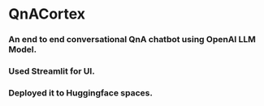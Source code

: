 # QnACortex

### An end to end conversational QnA chatbot using OpenAI LLM Model.
### Used Streamlit for UI.
### Deployed it to Huggingface spaces.
